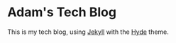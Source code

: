 # Adam's Tech Blog

This is my tech blog, using [Jekyll](http://jekyllrb.com) with the
[Hyde](https://github.com/poole/hyde) theme.
